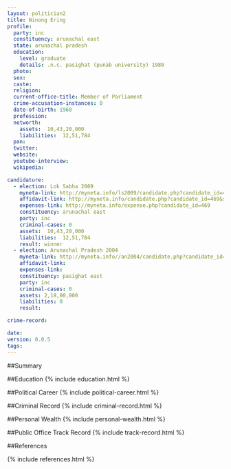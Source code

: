 ```yaml
---
layout: politician2
title: Ninong Ering
profile: 
  party: inc
  constituency: arunachal east
  state: arunachal pradesh
  education: 
    level: graduate
    details: .n.c. pasighat (punab university) 1980
  photo: 
  sex: 
  caste: 
  religion: 
  current-office-title: Member of Parliament
  crime-accusation-instances: 0
  date-of-birth: 1960
  profession: 
  networth: 
    assets:  10,43,20,000
    liabilities:  12,51,784
  pan: 
  twitter: 
  website: 
  youtube-interview: 
  wikipedia: 

candidature: 
  - election: Lok Sabha 2009
    myneta-link: http://myneta.info/ls2009/candidate.php?candidate_id=469
    affidavit-link: http://myneta.info/candidate.php?candidate_id=469&scan=original
    expenses-link: http://myneta.info/expense.php?candidate_id=469
    constituency: arunachal east 
    party: inc
    criminal-cases: 0
    assets:  10,43,20,000
    liabilities:  12,51,784
    result: winner 
  - election: Arunachal Pradesh 2004
    myneta-link: http://myneta.info//an2004/candidate.php?candidate_id=103
    affidavit-link: 
    expenses-link: 
    constituency: pasighat east 
    party: inc
    criminal-cases: 0
    assets: 2,18,00,000
    liabilities: 0
    result:  

crime-record: 

date: 
version: 0.0.5
tags: 
---
```

##Summary


##Education
{% include education.html %}


##Political Career
{% include political-career.html %}


##Criminal Record
{% include criminal-record.html %}


##Personal Wealth
{% include personal-wealth.html %}


##Public Office Track Record
{% include track-record.html %}


##References


{% include references.html %}